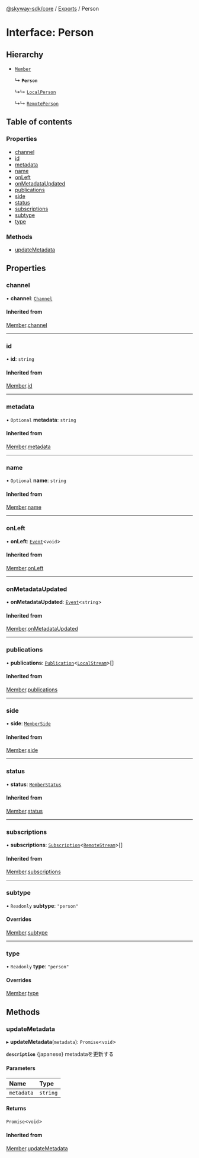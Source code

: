 [@skyway-sdk/core](../README.md) / [Exports](../modules.md) / Person

# Interface: Person

## Hierarchy

- [`Member`](Member.md)

  ↳ **`Person`**

  ↳↳ [`LocalPerson`](LocalPerson.md)

  ↳↳ [`RemotePerson`](RemotePerson.md)

## Table of contents

### Properties

- [channel](Person.md#channel)
- [id](Person.md#id)
- [metadata](Person.md#metadata)
- [name](Person.md#name)
- [onLeft](Person.md#onleft)
- [onMetadataUpdated](Person.md#onmetadataupdated)
- [publications](Person.md#publications)
- [side](Person.md#side)
- [status](Person.md#status)
- [subscriptions](Person.md#subscriptions)
- [subtype](Person.md#subtype)
- [type](Person.md#type)

### Methods

- [updateMetadata](Person.md#updatemetadata)

## Properties

### channel

• **channel**: [`Channel`](Channel.md)

#### Inherited from

[Member](Member.md).[channel](Member.md#channel)

___

### id

• **id**: `string`

#### Inherited from

[Member](Member.md).[id](Member.md#id)

___

### metadata

• `Optional` **metadata**: `string`

#### Inherited from

[Member](Member.md).[metadata](Member.md#metadata)

___

### name

• `Optional` **name**: `string`

#### Inherited from

[Member](Member.md).[name](Member.md#name)

___

### onLeft

• **onLeft**: [`Event`](../classes/Event.md)<`void`\>

#### Inherited from

[Member](Member.md).[onLeft](Member.md#onleft)

___

### onMetadataUpdated

• **onMetadataUpdated**: [`Event`](../classes/Event.md)<`string`\>

#### Inherited from

[Member](Member.md).[onMetadataUpdated](Member.md#onmetadataupdated)

___

### publications

• **publications**: [`Publication`](Publication.md)<[`LocalStream`](../modules.md#localstream)\>[]

#### Inherited from

[Member](Member.md).[publications](Member.md#publications)

___

### side

• **side**: [`MemberSide`](../modules.md#memberside)

#### Inherited from

[Member](Member.md).[side](Member.md#side)

___

### status

• **status**: [`MemberStatus`](../modules.md#memberstatus)

#### Inherited from

[Member](Member.md).[status](Member.md#status)

___

### subscriptions

• **subscriptions**: [`Subscription`](Subscription.md)<[`RemoteStream`](../modules.md#remotestream)\>[]

#### Inherited from

[Member](Member.md).[subscriptions](Member.md#subscriptions)

___

### subtype

• `Readonly` **subtype**: ``"person"``

#### Overrides

[Member](Member.md).[subtype](Member.md#subtype)

___

### type

• `Readonly` **type**: ``"person"``

#### Overrides

[Member](Member.md).[type](Member.md#type)

## Methods

### updateMetadata

▸ **updateMetadata**(`metadata`): `Promise`<`void`\>

**`description`** {japanese} metadataを更新する

#### Parameters

| Name | Type |
| :------ | :------ |
| `metadata` | `string` |

#### Returns

`Promise`<`void`\>

#### Inherited from

[Member](Member.md).[updateMetadata](Member.md#updatemetadata)

